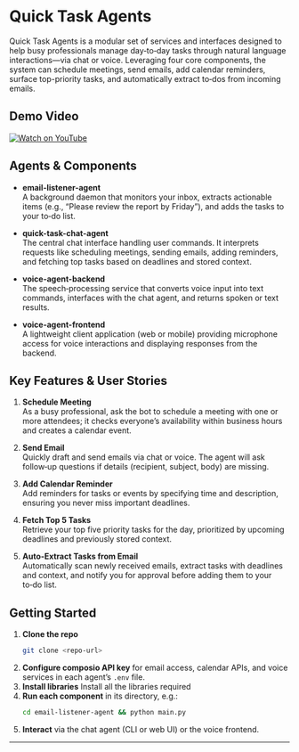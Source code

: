 # Quick Task Agents

Quick Task Agents is a modular set of services and interfaces designed to help busy professionals manage day‑to‑day tasks through natural language interactions—via chat or voice. Leveraging four core components, the system can schedule meetings, send emails, add calendar reminders, surface top-priority tasks, and automatically extract to‑dos from incoming emails.

## Demo Video
[![Watch on YouTube](https://img.youtube.com/vi/7E7uXJyFoS8/maxresdefault.jpg)](https://www.youtube.com/watch?v=7E7uXJyFoS8)

## Agents & Components

- **email-listener-agent**  
  A background daemon that monitors your inbox, extracts actionable items (e.g., “Please review the report by Friday”), and adds the tasks to your to‑do list.

- **quick-task-chat-agent**  
  The central chat interface handling user commands. It interprets requests like scheduling meetings, sending emails, adding reminders, and fetching top tasks based on deadlines and stored context.

- **voice-agent-backend**  
  The speech‑processing service that converts voice input into text commands, interfaces with the chat agent, and returns spoken or text results.

- **voice-agent-frontend**  
  A lightweight client application (web or mobile) providing microphone access for voice interactions and displaying responses from the backend.

## Key Features & User Stories

1. **Schedule Meeting**  
   As a busy professional, ask the bot to schedule a meeting with one or more attendees; it checks everyone’s availability within business hours and creates a calendar event.

2. **Send Email**  
   Quickly draft and send emails via chat or voice. The agent will ask follow‑up questions if details (recipient, subject, body) are missing.

3. **Add Calendar Reminder**  
   Add reminders for tasks or events by specifying time and description, ensuring you never miss important deadlines.

4. **Fetch Top 5 Tasks**  
   Retrieve your top five priority tasks for the day, prioritized by upcoming deadlines and previously stored context.

5. **Auto‑Extract Tasks from Email**  
   Automatically scan newly received emails, extract tasks with deadlines and context, and notify you for approval before adding them to your to‑do list.

## Getting Started

1. **Clone the repo**
   ```bash
   git clone <repo-url>
   ```
2. **Configure composio API key** for email access, calendar APIs, and voice services in each agent’s `.env` file.
3. **Install libraries** Install all the libraries required
4. **Run each component** in its directory, e.g.:
   ```bash
   cd email-listener-agent && python main.py
   ```
5. **Interact** via the chat agent (CLI or web UI) or the voice frontend.
---

